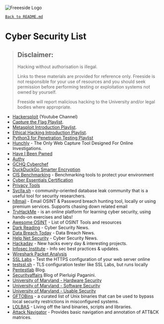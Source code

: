 ![Freeeside Logo](https://camo.githubusercontent.com/8824210474b9586405f0b11e210ea266599c9f83/68747470733a2f2f63646e2e7261776769742e636f6d2f467265657369646548756c6c2f4c6f676f732f6d61737465722f66726565736964655f7371756172655f706174682e737667 "Freeside Logo")

[`Back to README.md`](/README.md)

# Cyber Security List <a name="cyber"></a>

> ## Disclaimer: 
>Hacking without authorisation is illegal.
> 
>Links to these materials are provided for reference only. Freeside is not responsible for your use of resources and you should seek permission before performing testing or exploitation systems not owned by yourself.
>
>Freeside will report malicious hacking to the University and/or legal bodies where appropriate.

- [Hackersploit](https://www.youtube.com/channel/UC0ZTPkdxlAKf-V33tqXwi3Q) (Youtube Channel) 
- [Capture the Flag Playlist](https://www.youtube.com/playlist?list=PLBf0hzazHTGOyRReqMyE-CDMWAQ5AgXO-). 
- [Metasploit Introduction Playlist](https://www.youtube.com/playlist?list=PLBf0hzazHTGN31ZPTzBbk70bohTYT7HSm).
- [Ethical Hacking Introduction Playlist](https://www.youtube.com/playlist?list=PLBf0hzazHTGOEuhPQSnq-Ej8jRyXxfYvl). 
- [Python3 for Penetration Testing Playlist](https://www.youtube.com/playlist?list=PLBf0hzazHTGM_dncTqO9l-0zUQYP0nNPU) 
- [Hunchly](https://www.hunch.ly/) - The Only Web Capture Tool Designed For Online Investigations.
- [Have I Been Pwned](https://haveibeenpwned.com/)
- [Authy](https://authy.com)
- [GCHQ Cyberchef](https://github.com/gchq/CyberChef)
- [DuckDuckGo Smarter Encryption](https://github.com/duckduckgo/smarter-encryption)
- [CIS Benchmarking](https://www.cisecurity.org/cis-benchmarks/) - Benchmarking tools to protect your environment
- [Cyber Essentials Certification](https://www.ncsc.gov.uk/cyberessentials/overview)
- [Privacy Tools](https://privacytools.io)
- [Syclla.sh](https://scylla.sh/) - community-oriented database leak community that is a useful tool for security researchers.
- [h8mail](https://github.com/khast3x/h8mail) - Email OSINT & Password breach hunting tool, locally or using premium services. Supports chasing down related email
- [TryHackMe](https://tryhackme.com/) - is an online platform for learning cyber security, using hands-on exercises and labs!
- [Awesome OSINT](https://github.com/jivoi/awesome-osint) - List of OSINT Tools and resources
- [Dark Reading](https://www.darkreading.com/) - Cyber Security News. 
- [Data Breach Today](https://www.databreachtoday.com/) - Data Breach News.
- [Help Net Security](https://www.helpnetsecurity.com/) - Cyber Security News.
- [Hackaday](https://hackaday.com/) - New hacks every day & interesting projects.
- [Infosec Institute](https://www.infosecinstitute.com/resource-center/) - Info sec best practices & updates.
- [Wireshark Packet Analysis](https://youtu.be/ZO46H_kI1bc)
- [SSL Labs](https://ssllabs.com) - Test the HTTPS configuration of your web server online
- [testssl.sh](https://testssl.sh/) - TLS configuration tester like SSL Labs, but runs locally
- [Pentestlab](https://pentestlab.blog/) Blog.
- [Securityaffairs](https://securityaffairs.co/wordpress/) Blog of Pierluigi Paganini.
- [University of Maryland - Hardware Security](https://www.coursera.org/learn/hardware-security)
- [University of Maryland - Software Security](https://www.coursera.org/learn/software-security)
- [University of Maryland - Usable Security](https://www.coursera.org/learn/usable-security)
- [GFTOBins](https://gtfobins.github.io/) - a curated list of Unix binaries that can be used to bypass local security restrictions in misconfigured systems.
- [LOLBAS](https://lolbas-project.github.io/) - Living off the land binaries, scripts and libraries.
- [Attack Navigator](https://github.com/mitre-attack/attack-navigator) - Provides basic navigation and annotation of ATT&CK matrices.